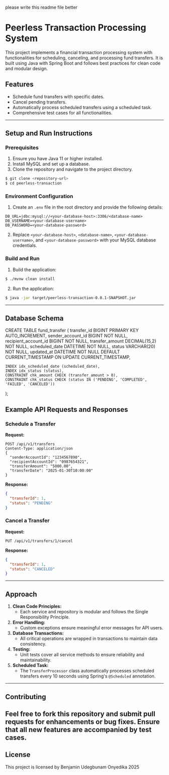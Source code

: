 please write this readme file better 

# Peerless Transaction Processing System
This project implements a financial transaction processing system with functionalities for scheduling, canceling, and processing fund transfers. It is built using Java with Spring Boot and follows best practices for clean code and modular design.
## Features
- Schedule fund transfers with specific dates.
- Cancel pending transfers.
- Automatically process scheduled transfers using a scheduled task.
- Comprehensive test cases for all functionalities.
---
## Setup and Run Instructions
### Prerequisites
1. Ensure you have Java 11 or higher installed.
2. Install MySQL and set up a database.
3. Clone the repository and navigate to the project directory.
```bash
$ git clone <repository-url>
$ cd peerless-transaction
```
### Environment Configuration
1. Create an `.env` file in the root directory and provide the following details:
```env
DB_URL=jdbc:mysql://<your-database-host>:3306/<database-name>
DB_USERNAME=<your-database-username>
DB_PASSWORD=<your-database-password>
```
2. Replace `<your-database-host>`, `<database-name>`, `<your-database-username>`, and `<your-database-password>` with your MySQL database credentials.
### Build and Run
1. Build the application:
```bash
$ ./mvnw clean install
```
2. Run the application:
```bash
$ java -jar target/peerless-transaction-0.0.1-SNAPSHOT.jar
```
---
## Database Schema
CREATE TABLE fund_transfer (
    transfer_id BIGINT PRIMARY KEY AUTO_INCREMENT,
    sender_account_id BIGINT NOT NULL,
    recipient_account_id BIGINT NOT NULL,
    transfer_amount DECIMAL(15,2) NOT NULL,
    scheduled_date DATETIME NOT NULL,
    status VARCHAR(20) NOT NULL,
    updated_at DATETIME NOT NULL DEFAULT CURRENT_TIMESTAMP ON UPDATE CURRENT_TIMESTAMP,
    
    INDEX idx_scheduled_date (scheduled_date),
    INDEX idx_status (status),
    CONSTRAINT chk_amount CHECK (transfer_amount > 0),
    CONSTRAINT chk_status CHECK (status IN ('PENDING', 'COMPLETED', 'FAILED', 'CANCELED'))
);


## Example API Requests and Responses
### Schedule a Transfer
**Request:**
```http
POST /api/v1/transfers
Content-Type: application/json
{
  "senderAccountId": "1234567890",
  "recipientAccountId": "0987654321",
  "transferAmount": "5000.00",
  "transferDate": "2025-01-30T10:00:00"
}
```
**Response:**
```json
{
  "transferId": 1,
  "status": "PENDING"
}
```
### Cancel a Transfer
**Request:**
```http
PUT /api/v1/transfers/1/cancel
```
**Response:**
```json
{
  "transferId": 1,
  "status": "CANCELED"
}
```
---
## Approach
1. **Clean Code Principles:**
   - Each service and repository is modular and follows the Single Responsibility Principle.
2. **Error Handling:**
   - Custom exceptions ensure meaningful error messages for API users.
3. **Database Transactions:**
   - All critical operations are wrapped in transactions to maintain data consistency.
4. **Testing:**
   - Unit tests cover all service methods to ensure reliability and maintainability.
5. **Scheduled Task:**
   - The `TransferProcessor` class automatically processes scheduled transfers every 10 seconds using Spring's `@Scheduled` annotation.
---
## Contributing
Feel free to fork this repository and submit pull requests for enhancements or bug fixes. Ensure that all new features are accompanied by test cases.
---
## License
This project is licensed by Benjamin Udegbunam Onyedika 2025
